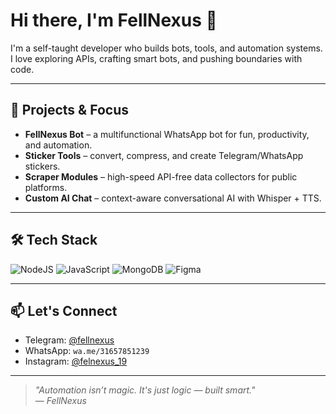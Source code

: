 # Hi there, I'm FellNexus 👋

I'm a self-taught developer who builds bots, tools, and automation systems.  
I love exploring APIs, crafting smart bots, and pushing boundaries with code.

---

## 🚀 Projects & Focus
- **FellNexus Bot** – a multifunctional WhatsApp bot for fun, productivity, and automation.
- **Sticker Tools** – convert, compress, and create Telegram/WhatsApp stickers.
- **Scraper Modules** – high-speed API-free data collectors for public platforms.
- **Custom AI Chat** – context-aware conversational AI with Whisper + TTS.

---

## 🛠️ Tech Stack
![NodeJS](https://img.shields.io/badge/-Node.js-339933?logo=nodedotjs&logoColor=white)
![JavaScript](https://img.shields.io/badge/-JavaScript-F7DF1E?logo=javascript&logoColor=black)
![MongoDB](https://img.shields.io/badge/-MongoDB-47A248?logo=mongodb&logoColor=white)
![Figma](https://img.shields.io/badge/-Figma-F24E1E?logo=figma&logoColor=white)

---

## 📫 Let's Connect
- Telegram: [@fellnexus](https://t.me/fellnexus)
- WhatsApp: `wa.me/31657851239`
- Instagram: [@felnexus_19](https://instagram.com/felnexus_19)

---

> _"Automation isn’t magic. It's just logic — built smart."_  
> — *FellNexus*
